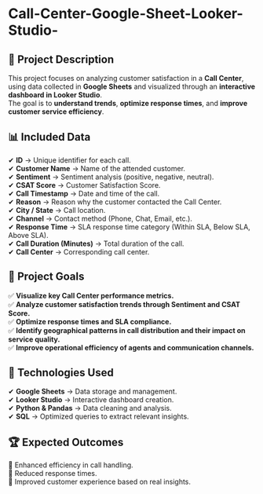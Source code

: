 # Call-Center-Google-Sheet-Looker-Studio-

## 📌 **Project Description**  
This project focuses on analyzing customer satisfaction in a **Call Center**, using data collected in **Google Sheets** and visualized through an **interactive dashboard in Looker Studio**.  
The goal is to **understand trends**, **optimize response times**, and **improve customer service efficiency**.  

## 📊 **Included Data**  
✔ **ID** → Unique identifier for each call.  
✔ **Customer Name** → Name of the attended customer.  
✔ **Sentiment** → Sentiment analysis (positive, negative, neutral).  
✔ **CSAT Score** → Customer Satisfaction Score.  
✔ **Call Timestamp** → Date and time of the call.  
✔ **Reason** → Reason why the customer contacted the Call Center.  
✔ **City / State** → Call location.  
✔ **Channel** → Contact method (Phone, Chat, Email, etc.).  
✔ **Response Time** → SLA response time category (Within SLA, Below SLA, Above SLA).  
✔ **Call Duration (Minutes)** → Total duration of the call.  
✔ **Call Center** → Corresponding call center.  

## 🎯 **Project Goals**  
✅ **Visualize key Call Center performance metrics.**  
✅ **Analyze customer satisfaction trends through Sentiment and CSAT Score.**  
✅ **Optimize response times and SLA compliance.**  
✅ **Identify geographical patterns in call distribution and their impact on service quality.**  
✅ **Improve operational efficiency of agents and communication channels.**  

## 🚀 **Technologies Used**  
✔ **Google Sheets** → Data storage and management.  
✔ **Looker Studio** → Interactive dashboard creation.  
✔ **Python & Pandas** → Data cleaning and analysis.  
✔ **SQL** → Optimized queries to extract relevant insights.  

## 🏆 **Expected Outcomes**  
🔹 Enhanced efficiency in call handling.  
🔹 Reduced response times.  
🔹 Improved customer experience based on real insights.  

